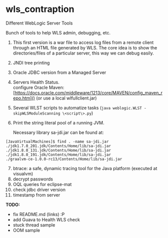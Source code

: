 # wls_contraption
Different WebLogic Server Tools

Bunch of tools to help WLS admin, debugging, etc.

1. This first version is a war file to access log files from a remote client through an HTML file generated by WLS. The core idea is to show the directories/files of a particular server, this way we can debug easily.
2. JNDI tree printing
3. Oracle JDBC version from a Managed Server
4. Servers Health Status.<br>
   configure Oracle Maven: [https://docs.oracle.com/middleware/1213/core/MAVEN/config_maven_repo.htm]() (or use a local wlfullclient.jar)
5. Several WLST scripts to automatize tasks (`java weblogic.WLST -skipWLSModuleScanning \<script\>.py`)

6. Print the string literal pool of a running JVM.

   Necessary library sa-jdi.jar can be found at:
```
[JavaVirtualMachines]$ find . -name sa-jdi.jar
./jdk1.7.0_201.jdk/Contents/Home/lib/sa-jdi.jar
./jdk1.8.0_131.jdk/Contents/Home/lib/sa-jdi.jar
./jdk1.8.0_191.jdk/Contents/Home/lib/sa-jdi.jar
./graalvm-ce-1.0.0-rc13/Contents/Home/lib/sa-jdi.jar
```
7. btrace: a safe, dynamic tracing tool for the Java platform (executed at visualvm)
8. decrypt passwords
9. OQL queries for eclipse-mat
10. check jdbc driver version
11. timestamp from server

**TODO:**

* fix README.md (links) :P
* add Guava to Health WLS check
* stuck thread sample
* OOM sample


